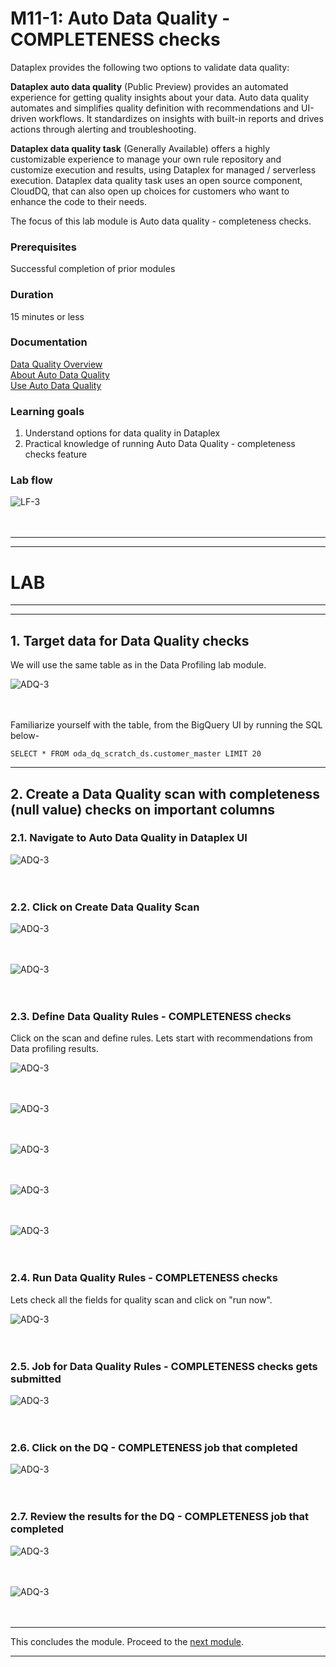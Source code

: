 
# M11-1: Auto Data Quality - COMPLETENESS checks

Dataplex provides the following two options to validate data quality:


**Dataplex auto data quality** (Public Preview) provides an automated experience for getting quality insights about your data. Auto data quality automates and simplifies quality definition with recommendations and UI-driven workflows. It standardizes on insights with built-in reports and drives actions through alerting and troubleshooting.

**Dataplex data quality task** (Generally Available) offers a highly customizable experience to manage your own rule repository and customize execution and results, using Dataplex for managed / serverless execution. Dataplex data quality task uses an open source component, CloudDQ, that can also open up choices for customers who want to enhance the code to their needs.

The focus of this lab module is Auto data quality - completeness checks.

### Prerequisites

Successful completion of prior modules

### Duration

15 minutes or less

### Documentation 

[Data Quality Overview](https://cloud.google.com/dataplex/docs/data-quality-overview)<br>
[About Auto Data Quality](https://cloud.google.com/dataplex/docs/auto-data-quality-overview)<br>
[Use Auto Data Quality](https://cloud.google.com/dataplex/docs/use-auto-data-quality)<br>


### Learning goals

1. Understand options for data quality in Dataplex
2. Practical knowledge of running Auto Data Quality - completeness checks feature

### Lab flow

![LF-3](../01-images/m11-1-landing-flow.png)   
<br><br>

<hr>
<hr>

# LAB

<hr>
<hr>

## 1. Target data for Data Quality checks

We will use the same table as in the Data Profiling lab module.

![ADQ-3](../01-images/module-10-1-04.png)   
<br><br>

Familiarize yourself with the table, from the BigQuery UI by running the SQL below-

```
SELECT * FROM oda_dq_scratch_ds.customer_master LIMIT 20

```

<hr>

## 2. Create a Data Quality scan with completeness (null value) checks on important columns

### 2.1. Navigate to Auto Data Quality in Dataplex UI

![ADQ-3](../01-images/module-11-1-11.png)   
<br><br>

### 2.2. Click on Create Data Quality Scan

![ADQ-3](../01-images/module-11-1-12.png)   
<br><br>

![ADQ-3](../01-images/module-11-1-13.png)   
<br><br>

### 2.3. Define Data Quality Rules - COMPLETENESS checks

Click on the scan and define rules. Lets start with recommendations from Data profiling results.

![ADQ-3](../01-images/module-11-1-17.png)   
<br><br>

![ADQ-3](../01-images/module-11-1-18.png)   
<br><br>

![ADQ-3](../01-images/module-11-1-19.png)   
<br><br>

![ADQ-3](../01-images/module-11-1-20.png)   
<br><br>

![ADQ-3](../01-images/module-11-1-21.png)   
<br><br>


### 2.4. Run Data Quality Rules - COMPLETENESS checks

Lets check all the fields for quality scan and click on "run now".

![ADQ-3](../01-images/module-11-1-22.png)   
<br><br>

### 2.5. Job for Data Quality Rules - COMPLETENESS checks gets submitted

![ADQ-3](../01-images/module-11-1-23.png)   
<br><br>

### 2.6. Click on the DQ - COMPLETENESS job that completed

![ADQ-3](../01-images/module-11-1-24.png)   
<br><br>

### 2.7. Review the results for the DQ - COMPLETENESS job that completed

![ADQ-3](../01-images/module-11-1-25.png)   
<br><br>

![ADQ-3](../01-images/module-11-1-26.png)   
<br><br>




<hr>

This concludes the module. Proceed to the [next module](module-11-1b-auto-dq-validity.md).



<hr>





